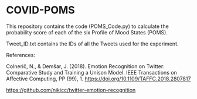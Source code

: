 # COVID-POMS

This repository contains the code (POMS_Code.py) to calculate the probability score of each of the six Profile of Mood States (POMS).

Tweet_ID.txt contains the IDs of all the Tweets used for the experiment.


References:

Colnerič, N., & Demšar, J. (2018). Emotion Recognition on Twitter: Comparative Study and Training a Unison Model. IEEE Transactions on Affective Computing, PP (99), 1. https://doi.org/10.1109/TAFFC.2018.2807817

https://github.com/nikicc/twitter-emotion-recognition



